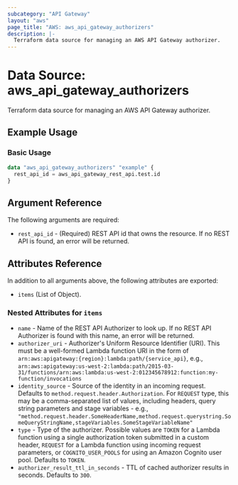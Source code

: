 ```yaml
---
subcategory: "API Gateway"
layout: "aws"
page_title: "AWS: aws_api_gateway_authorizers"
description: |-
  Terraform data source for managing an AWS API Gateway authorizer.
---
```


# Data Source: aws_api_gateway_authorizers

Terraform data source for managing an AWS API Gateway authorizer.

## Example Usage

### Basic Usage

```terraform
data "aws_api_gateway_authorizers" "example" {
  rest_api_id = aws_api_gateway_rest_api.test.id
}
```

## Argument Reference

The following arguments are required:

* `rest_api_id` - (Required) REST API id that owns the resource. If no REST API is found, an error will be returned.

## Attributes Reference

In addition to all arguments above, the following attributes are exported:

- `items` (List of Object).

### Nested Attributes for `items`

* `name` - Name of the REST API Authorizer to look up. If no REST API Authorizer is found with this name, an error will be returned.
* `authorizer_uri` - Authorizer's Uniform Resource Identifier (URI). This must be a well-formed Lambda function URI in the form of `arn:aws:apigateway:{region}:lambda:path/{service_api}`,
  e.g., `arn:aws:apigateway:us-west-2:lambda:path/2015-03-31/functions/arn:aws:lambda:us-west-2:012345678912:function:my-function/invocations`
* `identity_source` - Source of the identity in an incoming request. Defaults to `method.request.header.Authorization`. For `REQUEST` type, this may be a comma-separated list of values, including headers, query string parameters and stage variables - e.g., `"method.request.header.SomeHeaderName,method.request.querystring.SomeQueryStringName,stageVariables.SomeStageVariableName"`
* `type` - Type of the authorizer. Possible values are `TOKEN` for a Lambda function using a single authorization token submitted in a custom header, `REQUEST` for a Lambda function using incoming request parameters, or `COGNITO_USER_POOLS` for using an Amazon Cognito user pool. Defaults to `TOKEN`.
* `authorizer_result_ttl_in_seconds` - TTL of cached authorizer results in seconds. Defaults to `300`.

